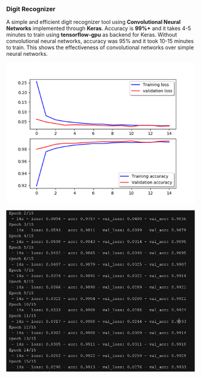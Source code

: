 ### Digit Recognizer


A simple and efficient digit recognizer tool using **Convolutional Neural Networks** implemented through **Keras**.
Accuracy is **99%+** and it takes 4-5 minutes to train using **tensorflow-gpu** as backend for Keras.
Without convolutional neural networks, accuracy was 95% and it took 10-15 minutes to train. 
This shows the effectiveness of convolutional networks over simple neural networks.


![](Figure_1.png)


![](Capture.JPG)

